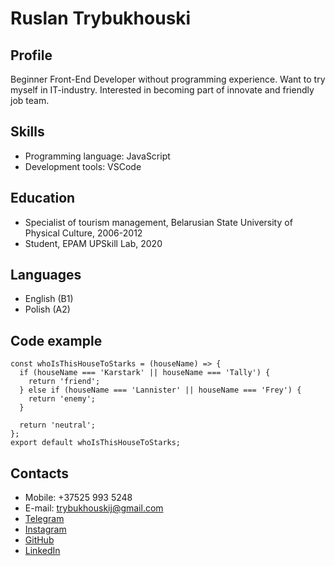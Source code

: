 # Ruslan Trybukhouski

## Profile
Beginner Front-End Developer without programming experience. Want to try myself in IT-industry. Interested in becoming part of innovate and friendly job team.

## Skills
* Programming language: JavaScript
* Development tools: VSCode

## Education
* Specialist of tourism management, Belarusian State University of Physical Culture, 2006-2012
* Student, EPAM UPSkill Lab, 2020

## Languages
* English (B1)
* Polish (A2)

## Code example
```
const whoIsThisHouseToStarks = (houseName) => {
  if (houseName === 'Karstark' || houseName === 'Tally') {
    return 'friend';
  } else if (houseName === 'Lannister' || houseName === 'Frey') {
    return 'enemy';
  }

  return 'neutral';
};
export default whoIsThisHouseToStarks;
```

## Contacts
* Mobile: +37525 993 5248
* E-mail: trybukhouskij@gmail.com
* [Telegram](https://t.me/Foryort)
* [Instagram](https://www.instagram.com/ruslan_trybukhouski/)
* [GitHub](https://github.com/Trybukhouski)
* [LinkedIn](https://linked.in/trybukhouski)
